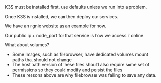 K3S must be installed first, use defaults unless we run into a problem.

Once K3S is installed, we can then deploy our services.

We have an ngnix website as an example for now. 

Our public ip + node_port for that service is how we access it online. 

What about volumes?
- Some Images, such as filebrowser, have dedicated volumes mount paths that should not change
- The host path version of these files should also require some set of permissions so they could modify and persist the files
- These reasons above are why filebrowser was failing to save any data.